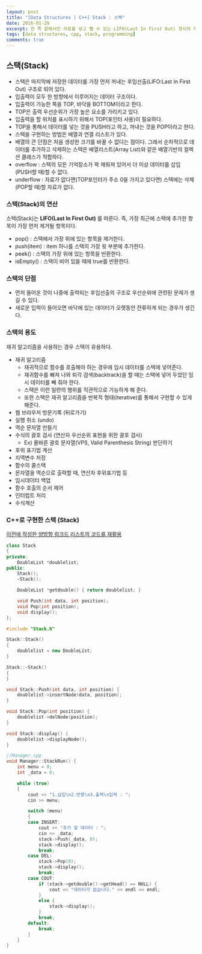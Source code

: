 ```yaml
---
layout: post
title: "[Data Structures | C++] Stack : 스택"
date: 2016-01-29
excerpt: 한 쪽 끝에서만 자료를 넣고 뺄 수 있는 LIFO(Last In First Out) 형식의 자료 구조
tags: [data structures, cpp, stack, programming]
comments: true
---
```


## 스택(Stack)

- 스택은 마지막에 저장한 데이터를 가장 먼저 꺼내는 후입선출(LIFO:Last In First Out) 구조로 되어 있다.
- 입출력이 모두 한 방향에서 이루어지는 데이터 구조이다.
- 입출력이 가능한 쪽을 TOP, 바닥을 BOTTOM이라고 한다.
- TOP은 출력 우선순위가 가장 높은 요소를 가리키고 있다.
- 입출력을 할 위치를 표시하기 위해서 TOP(포인터 사용)이 필요하다.
- TOP을 통해서 데이터를 넣는 것을 PUSH라고 하고, 꺼내는 것을 POP이라고 한다.
- 스택을 구현하는 방법은 배열과 연결 리스트가 있다.
- 배열의 큰 단점은 처음 생성한 크기를 바꿀 수 없다는 점이다. 그래서 순차적으로 데이터를 추가하고 삭제하는 스택은 배열리스트(Array List)와 같은 배열기반의 컬렉션 클래스가 적합하다.
- overflow : 스택의 모든 기억장소가 꽉 채워져 있어서 더 이상 데이터를 삽입(PUSH할 때)할 수 없다.
- underflow : 자료가 없다면(TOP포인터가 주소 0을 가지고 있다면) 스택에는 삭제(POP할 때)할 자료가 없다.

### 스택(Stack)의 연산
스택(Stack)는 **LIFO(Last In First Out)** 를 따른다. 즉, 가장 최근에 스택에 추가한 항목이 가장 먼저 제거될 항목이다.
* pop() : 스택에서 가장 위에 있는 항목을 제거한다.
* push(item) : item 하나를 스택의 가장 윗 부분에 추가한다.
* peek() : 스택의 가장 위에 있는 항목을 반환한다.
* isEmpty() : 스택이 비어 있을 때에 true를 반환한다.

### 스택의 단점

- 먼저 들어온 것이 나중에 출력되는 후입선출의 구조로 우선순위에 관련된 문제가 생길 수 있다.
- 새로운 입력이 들어오면 바닥에 있는 데이터가 오랫동안 잔류하게 되는 경우가 생긴다.

### 스택의 용도

재귀 알고리즘을 사용하는 경우 스택이 유용하다.
* 재귀 알고리즘
  * 재귀적으로 함수를 호출해야 하는 경우에 임시 데이터를 스택에 넣어준다.
  * 재귀함수를 빠져 나와 퇴각 검색(backtrack)을 할 때는 스택에 넣어 두었던 임시 데이터를 빼 줘야 한다.
  * 스택은 이런 일련의 행위를 직관적으로 가능하게 해 준다.
  * 또한 스택은 재귀 알고리즘을 반복적 형태(iterative)를 통해서 구현할 수 있게 해준다.
* 웹 브라우저 방문기록 (뒤로가기)
* 실행 취소 (undo)
* 역순 문자열 만들기
* 수식의 괄호 검사 (연산자 우선순위 표현을 위한 괄호 검사)
  * Ex) 올바른 괄호 문자열(VPS, Valid Parenthesis String) 판단하기
* 후위 표기법 계산
* 지역변수 저장
* 함수의 콜스택
* 문자열을 역순으로 출력할 때, 연산자 후위표기법 등
* 임시데이터 백업
* 함수 호출의 순서 제어
* 인터럽트 처리
* 수식계산

### C++로 구현한 스택 (Stack)
[이전에 작성한 양방향 링크드 리스트의 코드를 재활용](https://kyungryeol-yoon.github.io/posts/data-structures-linked-list-array/)

```c++
class Stack
{
private:
	DoubleList *doublelist;
public:
	Stack();
	~Stack();

	DoubleList *getdouble() { return doublelist; }

	void Push(int data, int position);
	void Pop(int position);
	void display();
};

#include "Stack.h"

Stack::Stack()
{
	doublelist = new DoubleList;
}

Stack::~Stack()
{
}

void Stack::Push(int data, int position) {
	doublelist->insertNode(data, position);
}

void Stack::Pop(int position) {
	doublelist->delNode(position);
}

void Stack::display() {
	doublelist->displayNode();
}

//Manager.cpp
void Manager::StackRun() {
	int menu = 0;
	int _data = 0;

	while (true)
	{
		cout << "1.삽입\n2.반환\n3.출력\n입력 : ";
		cin >> menu;

		switch (menu)
		{
		case INSERT:
			cout << "추가 할 데이터 : ";
			cin >> _data;
			stack->Push(_data, 0);
			stack->display();
			break;
		case DEL:
			stack->Pop(0);
			stack->display();
			break;
		case COUT:
			if (stack->getdouble()->getHead() == NULL) {
				cout << "데이터가 없습니다." << endl << endl;
			}
			else {
				stack->display();
			}
			break;
		default:
			break;
		}
	}
}
```
